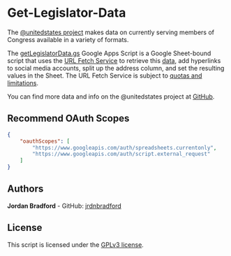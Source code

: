 # Get-Legislator-Data
The [@unitedstates project](https://theunitedstates.io/) makes data on currently serving members of Congress available in a variety of formats.

The [getLegislatorData.gs](getLegislatorData.gs) Google Apps Script is a Google Sheet-bound script that uses the [URL Fetch Service](https://developers.google.com/apps-script/reference/url-fetch) to retrieve this [data](https://theunitedstates.io/congress-legislators/legislators-current.csv), add hyperlinks to social media accounts, split up the address column, and set the resulting values in the Sheet. The URL Fetch Service is subject to [quotas and limitations](https://developers.google.com/apps-script/guides/services/quotas).

You can find more data and info on the @unitedstates project at [GitHub](https://github.com/unitedstates/).

## Recommend OAuth Scopes
```json
{
    "oauthScopes": [
        "https://www.googleapis.com/auth/spreadsheets.currentonly",
        "https://www.googleapis.com/auth/script.external_request"
    ]
}
```

## Authors
**Jordan Bradford** - GitHub: [jrdnbradford](https://github.com/jrdnbradford)

## License
This script is licensed under the [GPLv3 license](LICENSE.txt).